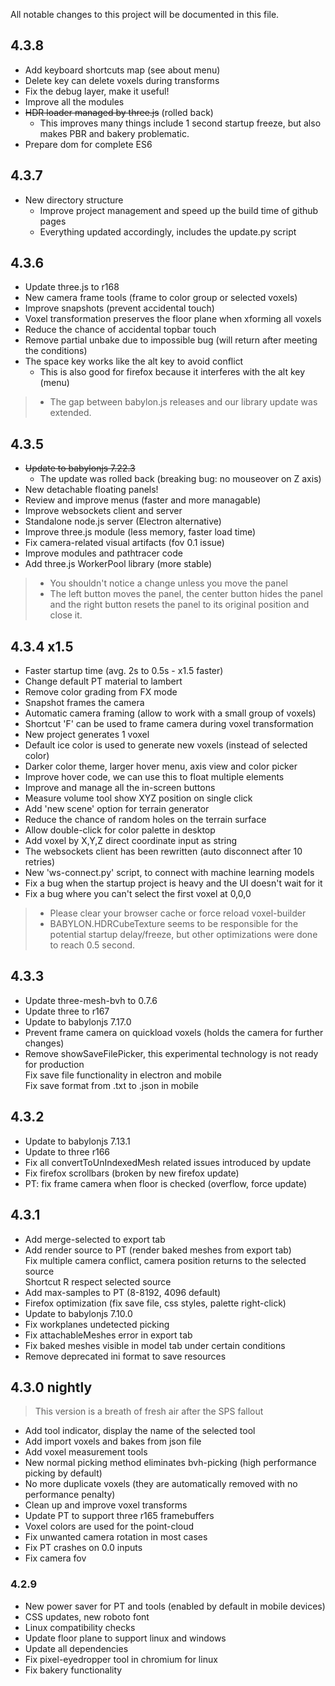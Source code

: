 All notable changes to this project will be documented in this file.

## 4.3.8
- Add keyboard shortcuts map (see about menu)
- Delete key can delete voxels during transforms
- Fix the debug layer, make it useful!
- Improve all the modules
- ~~HDR loader managed by three.js~~ (rolled back)
  - This improves many things include 1 second startup freeze, but also makes PBR and bakery problematic.
- Prepare dom for complete ES6

## 4.3.7
- New directory structure
  - Improve project management and speed up the build time of github pages
  - Everything updated accordingly, includes the update.py script

## 4.3.6
- Update three.js to r168
- New camera frame tools (frame to color group or selected voxels)
- Improve snapshots (prevent accidental touch)
- Voxel transformation preserves the floor plane when xforming all voxels
- Reduce the chance of accidental topbar touch
- Remove partial unbake due to impossible bug (will return after meeting the conditions)
- The space key works like the alt key to avoid conflict
  - This is also good for firefox because it interferes with the alt key (menu)

> - The gap between babylon.js releases and our library update was extended.

## 4.3.5
- ~~Update to babylonjs 7.22.3~~
  - The update was rolled back (breaking bug: no mouseover on Z axis)
- New detachable floating panels!
- Review and improve menus (faster and more managable)
- Improve websockets client and server
- Standalone node.js server (Electron alternative)
- Improve three.js module (less memory, faster load time)
- Fix camera-related visual artifacts (fov 0.1 issue)
- Improve modules and pathtracer code
- Add three.js WorkerPool library (more stable)

> - You shouldn't notice a change unless you move the panel
> - The left button moves the panel, the center button hides the panel and the right button resets the panel to its original position and close it.

## 4.3.4 x1.5
- Faster startup time (avg. 2s to 0.5s - x1.5 faster)
- Change default PT material to lambert
- Remove color grading from FX mode
- Snapshot frames the camera
- Automatic camera framing (allow to work with a small group of voxels)
- Shortcut 'F' can be used to frame camera during voxel transformation
- New project generates 1 voxel
- Default ice color is used to generate new voxels (instead of selected color)
- Darker color theme, larger hover menu, axis view and color picker
- Improve hover code, we can use this to float multiple elements
- Improve and manage all the in-screen buttons
- Measure volume tool show XYZ position on single click
- Add 'new scene' option for terrain generator
- Reduce the chance of random holes on the terrain surface
- Allow double-click for color palette in desktop
- Add voxel by X,Y,Z direct coordinate input as string
- The websockets client has been rewritten (auto disconnect after 10 retries)
- New 'ws-connect.py' script, to connect with machine learning models
- Fix a bug when the startup project is heavy and the UI doesn't wait for it
- Fix a bug where you can't select the first voxel at 0,0,0

> - Please clear your browser cache or force reload voxel-builder
> - BABYLON.HDRCubeTexture seems to be responsible for the potential startup delay/freeze, but other optimizations were done to reach 0.5 second.

## 4.3.3
- Update three-mesh-bvh to 0.7.6
- Update three to r167
- Update to babylonjs 7.17.0
- Prevent frame camera on quickload voxels (holds the camera for further changes)
- Remove showSaveFilePicker, this experimental technology is not ready for production<br>
  Fix save file functionality in electron and mobile<br>
  Fix save format from .txt to .json in mobile

## 4.3.2
- Update to babylonjs 7.13.1
- Update to three r166
- Fix all convertToUnIndexedMesh related issues introduced by update
- Fix firefox scrollbars (broken by new firefox update)
- PT: fix frame camera when floor is checked (overflow, force update)

## 4.3.1
- Add merge-selected to export tab
- Add render source to PT (render baked meshes from export tab)<br>
  Fix multiple camera conflict, camera position returns to the selected source<br>
  Shortcut R respect selected source
- Add max-samples to PT (8-8192, 4096 default)
- Firefox optimization (fix save file, css styles, palette right-click)
- Update to babylonjs 7.10.0
- Fix workplanes undetected picking
- Fix attachableMeshes error in export tab
- Fix baked meshes visible in model tab under certain conditions
- Remove deprecated ini format to save resources

## 4.3.0 nightly
> This version is a breath of fresh air after the SPS fallout
- Add tool indicator, display the name of the selected tool
- Add import voxels and bakes from json file
- Add voxel measurement tools
- New normal picking method eliminates bvh-picking (high performance picking by default)
- No more duplicate voxels (they are automatically removed with no performance penalty)
- Clean up and improve voxel transforms
- Update PT to support three r165 framebuffers
- Voxel colors are used for the point-cloud
- Fix unwanted camera rotation in most cases
- Fix PT crashes on 0.0 inputs
- Fix camera fov

### 4.2.9
- New power saver for PT and tools (enabled by default in mobile devices)
- CSS updates, new roboto font
- Linux compatibility checks
- Update floor plane to support linux and windows
- Update all dependencies
- Fix pixel-eyedropper tool in chromium for linux
- Fix bakery functionality
